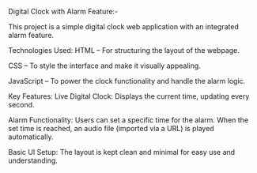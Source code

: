 Digital Clock with Alarm Feature:-

This project is a simple digital clock web application with an integrated alarm feature.

Technologies Used:
HTML – For structuring the layout of the webpage.

CSS – To style the interface and make it visually appealing.

JavaScript – To power the clock functionality and handle the alarm logic.

Key Features:
Live Digital Clock: Displays the current time, updating every second.

Alarm Functionality: Users can set a specific time for the alarm. When the set time is reached, an audio file (imported via a URL) is played automatically.

Basic UI Setup: The layout is kept clean and minimal for easy use and understanding.
